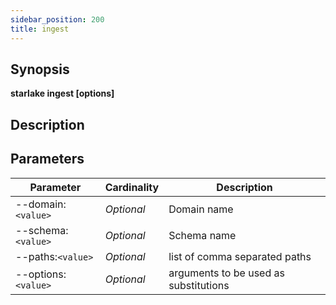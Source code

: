 ```yaml
---
sidebar_position: 200
title: ingest
---
```



## Synopsis

**starlake ingest [options]**

## Description


## Parameters

Parameter|Cardinality|Description
---|---|---
--domain:`<value>`|*Optional*|Domain name
--schema:`<value>`|*Optional*|Schema name
--paths:`<value>`|*Optional*|list of comma separated paths
--options:`<value>`|*Optional*|arguments to be used as substitutions

